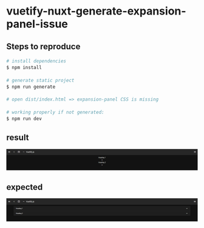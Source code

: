 # vuetify-nuxt-generate-expansion-panel-issue

>

## Steps to reproduce

```bash
# install dependencies
$ npm install

# generate static project
$ npm run generate

# open dist/index.html => expansion-panel CSS is missing

# working properly if not generated:
$ npm run dev
```

## result

![generated](./result.PNG?raw=true)

## expected

![dev](./expected.PNG?raw=true)
